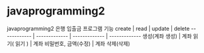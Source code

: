 # javaprogramming2
javaprogramming2
은행 입출금 프로그램
기능
create | read | update | delete 
------------ | ------------- | ------------- | ------------- 
생성(계좌 생성) | 계좌 읽기( 읽기 ) | 계좌 비밀번호, 금액(수정) | 계좌 삭제(삭제)
